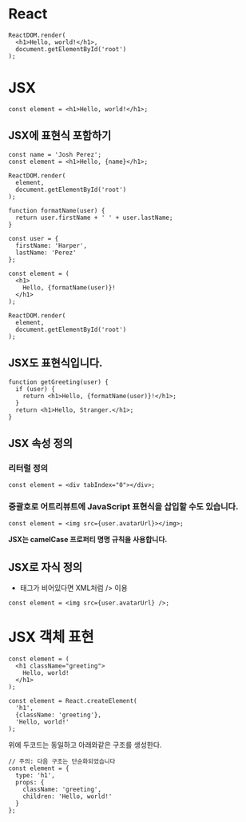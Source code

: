 # React

```
ReactDOM.render(
  <h1>Hello, world!</h1>,
  document.getElementById('root')
);
```

# JSX

```
const element = <h1>Hello, world!</h1>;
```

## JSX에 표현식 포함하기

```
const name = 'Josh Perez';
const element = <h1>Hello, {name}</h1>;

ReactDOM.render(
  element,
  document.getElementById('root')
);
```

```
function formatName(user) {
  return user.firstName + ' ' + user.lastName;
}

const user = {
  firstName: 'Harper',
  lastName: 'Perez'
};

const element = (
  <h1>
    Hello, {formatName(user)}!
  </h1>
);

ReactDOM.render(
  element,
  document.getElementById('root')
);
```

## JSX도 표현식입니다.

```
function getGreeting(user) {
  if (user) {
    return <h1>Hello, {formatName(user)}!</h1>;
  }
  return <h1>Hello, Stranger.</h1>;
}
```

## JSX 속성 정의

### 리터럴 정의

```
const element = <div tabIndex="0"></div>;
```

### 중괄호로 어트리뷰트에 JavaScript 표현식을 삽입할 수도 있습니다.

```
const element = <img src={user.avatarUrl}></img>;
```

<b>JSX는 camelCase 프로퍼티 명명 규칙을 사용합니다.</b>

## JSX로 자식 정의

- 태그가 비어있다면 XML처럼 /> 이용

```
const element = <img src={user.avatarUrl} />;
```

# JSX 객체 표현

```
const element = (
  <h1 className="greeting">
    Hello, world!
  </h1>
);
```

```
const element = React.createElement(
  'h1',
  {className: 'greeting'},
  'Hello, world!'
);
```

위에 두코드는 동일하고 아래와같은 구조를 생성한다.

```
// 주의: 다음 구조는 단순화되었습니다
const element = {
  type: 'h1',
  props: {
    className: 'greeting',
    children: 'Hello, world!'
  }
};
```
